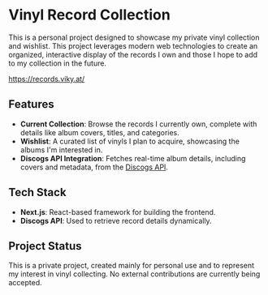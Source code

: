# Vinyl Record Collection

This is a personal project designed to showcase my private vinyl collection and wishlist. This project leverages modern web technologies to create an organized, interactive display of the records I own and those I hope to add to my collection in the future.

https://records.viky.at/

## Features

- **Current Collection**: Browse the records I currently own, complete with details like album covers, titles, and categories.
- **Wishlist**: A curated list of vinyls I plan to acquire, showcasing the albums I'm interested in.
- **Discogs API Integration**: Fetches real-time album details, including covers and metadata, from the [Discogs API](https://www.discogs.com/).

## Tech Stack

- **Next.js**: React-based framework for building the frontend.
- **Discogs API**: Used to retrieve record details dynamically.

## Project Status

This is a private project, created mainly for personal use and to represent my interest in vinyl collecting. No external contributions are currently being accepted.
